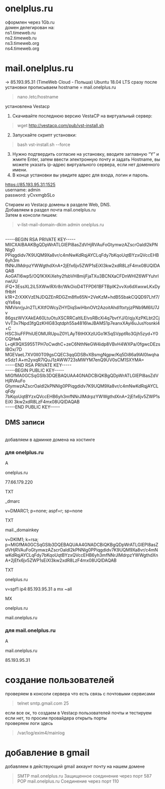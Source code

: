# onelplus.ru
оформлен через 1Gb.ru<br/>
домен делегирован на:<br/>
ns1.timeweb.ru <br/>
ns2.timeweb.ru <br/>
ns3.timeweb.org <br/>
ns4.timeweb.org <br/>

# mail.onelplus.ru
-> 85.193.95.31 (TimeWeb Cloud - Польша)
Ubuntu 18.04 LTS
сразу после установки прописываем hostname = mail.onelplus.ru
>nano /etc/hostname

установлена Vestacp

  1) Скачивайте последнюю версию VestaCP на виртуальный сервер:
  >wget http://vestacp.com/pub/vst-install.sh
  2) Запускайте скрипт установки:
  >bash vst-install.sh --force
  3) Нужно подтвердить согласие на установку, вводите заглавную “Y” и жмите Enter, затем
  ввести электронную почту и задать Hostname, вы можете указать ip-адрес виртуального сервера, если нет доменного имени.
  4) В конце установки вы увидите адрес для входа, логин и пароль.


https://85.193.95.31:1525<br/>
username: admin<br/>
password: yCvxmgbSLo<br/>


Стираем из Vestacp домены в разделе Web, DNS.<br/>
Добавляем в раздел почта mail.onelplus.ru<br/>
Затем в консоли пишем:<br/>
> v-list-mail-domain-dkim admin onelplus.ru
<br/>
-----BEGIN RSA PRIVATE KEY-----<br/>
MIICXAIBAAKBgQDpWrATLGIEPl8asZdVHjRVAuFoGtymwzAZscrOaldl2kPNNlg0
PPiqgdidv7K9UQM9Xa8vr/c4mNwKdRqjAYCLqFdy7bKqoUqtBYzxQVccEHB6yh3m
fNNrJlMdrpzYWWgthdXnA+2jEfx6jv5ZWP1sEiXl3kw2xdR8LzF4mx08UQIDAQAB
AoGATl6wp5/OQ1KXKiXehy2fsbVH8mijFjaTXu3BCNXaCFDnWHIZ6WFYuhrlnwUU
iFQ+3EssXL2iL5XWwIRXr8r/WkOioD4TFPD61BFTBpIK2vvXo6dXwxwLKxDyfHbH
k1R+ZrXXKVzENJDQZEnRDGZm8flx65N+2VeKzM+hdB5SbakCQQD97Lhf7/qYs6sq
NMVsnrjyJn2TLKXtfOWcyZHYDiqSwiHbnOVt2AzoitAhdl1txtyjzPNb9M6lU7Jv
86gszWVXAkEA60LtuOtuXSCRRCaltlLEIvsRBcXi4q7bvtYJ/0/qjyXzPKLbt2Cj
VvT3v7Npd3fgQzKHlG83qtdph55a4816lwJBAMS1p7eanxXAyi6uJusYosnki4+C
HSC3iuFFPhiUEOMURUpuZ0YLAyT6tHXXzlUGo1K5qSVpptRo3Gjh5zyd+Y0CQHwA
L+qK9QXS955TPH7oCwdhC+zeC6NthNeGW4idp8VBvH4WXPa/0fgwcDEzsIBOx/7D
MGEVaeL7XV0lI0T09gsCQEC3qqGDSBvXBsmgNgpw/Kq5Di86a9lAI0IwqhaeSdz1
A+m2yxqR7lQuJ1zAWW723sMWYM7enQ9UV0sCM1SXYMA=
<br/>-----END RSA PRIVATE KEY-----
<br/>
-----BEGIN PUBLIC KEY-----<br/>
MIGfMA0GCSqGSIb3DQEBAQUAA4GNADCBiQKBgQDpWrATLGIEPl8asZdVHjRVAuFo
GtymwzAZscrOaldl2kPNNlg0PPiqgdidv7K9UQM9Xa8vr/c4mNwKdRqjAYCLqFdy
7bKqoUqtBYzxQVccEHB6yh3mfNNrJlMdrpzYWWgthdXnA+2jEfx6jv5ZWP1sEiXl
3kw2xdR8LzF4mx08UQIDAQAB
<br/>-----END PUBLIC KEY-----
<br/>

## DMS записи
<br/>
добавляем в админке домена на хостинге

### для onelplus.ru

A

onelplus.ru

77.66.179.220



TXT

_dmarc

v=DMARC1; p=none; aspf=r; sp=none



TXT

mail._domainkey

v=DKIM1; k=rsa; p=MIGfMA0GCSqGSIb3DQEBAQUAA4GNADCBiQKBgQDpWrATLGIEPl8asZdVHjRVAuFoGtymwzAZscrOaldl2kPNNlg0PPiqgdidv7K9UQM9Xa8vr/c4mNwKdRqjAYCLqFdy7bKqoUqtBYzxQVccEHB6yh3mfNNrJlMdrpzYWWgthdXnA+2jEfx6jv5ZWP1sEiXl3kw2xdR8LzF4mx08UQIDAQAB



TXT

onelplus.ru

v=spf1 ip4:85.193.95.31 a mx ~all



MX

onelplus.ru

mail.onelplus.ru

### для mail.onelplus.ru
A

mail.onelplus.ru

85.193.95.31

# создание пользователей

проверяем в консоли сервера что есть связь с почтовыми сервисами
>telnet smtp.gmail.com 25

если все ок, то создаем в Vestacp пользователей почты и тестируем<br/>
если нет, то просим провайдера открыть порты<br/>
проверяем логи здесь <br/>
> /var/log/exim4/mainlog

# добавление в gmail

добавляем в действующий gmail аккаунт почту на нашем домене <br/>
>SMTP mail.onelplus.ru Защищенное соединение через порт 587 <br/>
>POP mail.onelplus.ru Соединение через порт 110 <br/>
